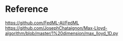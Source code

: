 # Reference
https://github.com/FedML-AI/FedML
https://github.com/JosephChataignon/Max-Lloyd-algorithm/blob/master/1%20dimension/max_lloyd_1D.py

